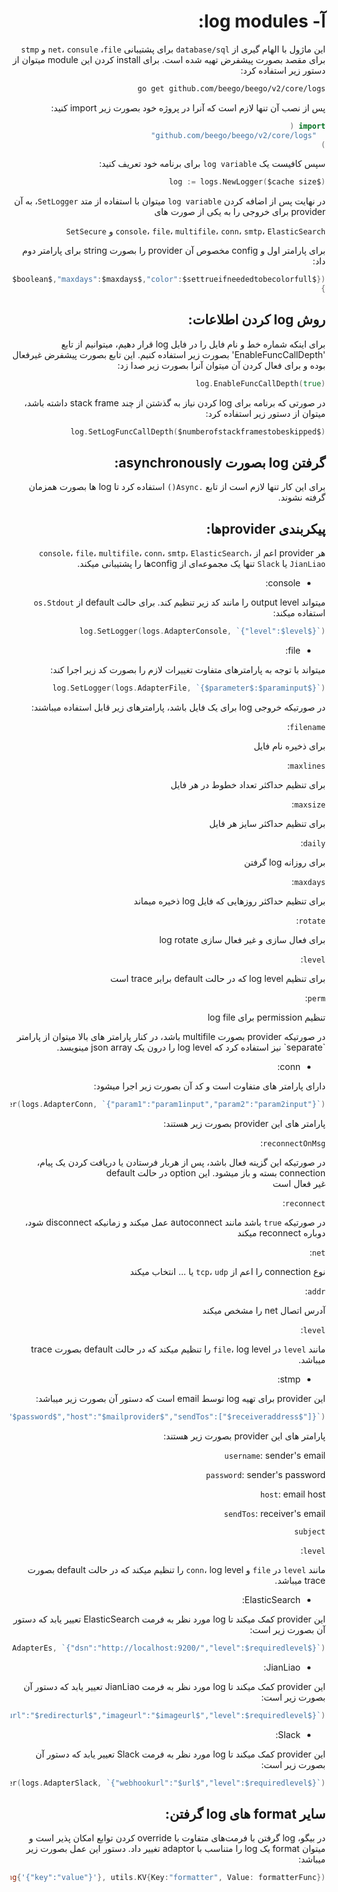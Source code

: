 <div dir="rtl">
  
# آ- log modules:
این ماژول با الهام گیری از `database/sql` برای پشتیبانی `net`، `consule` ،`file` و `stmp` برای مقصد بصورت پیشفرض تهیه شده است.
برای install کردن این module میتوان از دستور زیر استفاده کرد:
	
  ```bash
go get github.com/beego/beego/v2/core/logs
```
پس از نصب آن تنها لازم است که آنرا در پروژه خود بصورت زیر import کنید:
  ```go
import (
	"github.com/beego/beego/v2/core/logs"
)
```
سپس کافیست یک `log variable` برای برنامه خود تعریف کنید:
  ```go
log := logs.NewLogger($cache size$)
```
  در نهایت پس از اضافه کردن `log variable` میتوان با استفاده از متد `SetLogger`، به آن provider برای خروجی را به یکی از صورت های
	
  `console`، `file`، `multifile`، `conn`، `smtp`، `ElasticSearch` و `SetSecure` 
  
  برای پارامتر اول و config مخصوص آن provider را بصورت string برای پارامتر دوم داد:    

  ```go
log.SetLogger(logs.AdapterFile,{"filename":"$filename$","level":$level$,"maxlines":$maxlines$,"maxsize":$maxsize$,"daily":$boolean$,"maxdays":$maxdays$,"color":$settrueifneededtobecolorfull$})
}
```
## روش log کردن اطلاعات:
برای اینکه شماره خط و نام فایل را در فایل log قرار دهیم، میتوانیم از تابع 'EnableFuncCallDepth' بصورت زیر استفاده کنیم. این تابع بصورت پیشفرض غیرفعال بوده و برای فعال کردن آن میتوان آنرا بصورت زیر صدا زد:
	
	
  ```go
log.EnableFuncCallDepth(true)
```
در صورتی که برنامه برای log کردن نیاز به گذشتن از چند stack frame داشته باشد، میتوان از دستور زیر استفاده کرد:
  ```go
log.SetLogFuncCallDepth($numberofstackframestobeskipped$)
```
## گرفتن log بصورت asynchronously:
برای این کار تنها لازم است از تابع `.Async()` استفاده کرد تا log ها بصورت همزمان گرفته نشوند.

## پیکربندی providerها:
هر provider اعم از `console`، `file`، ‍`multifile`‍، `conn`، `smtp`، ‍`ElasticSearch`، ‍`JianLiao` یا `Slack` تنها یک مجموعه‌ای از configها را پشتیبانی میکند.
	
- console:
	
میتواند output level را مانند کد زیر تنظیم کند. برای حالت default از `os.Stdout` استفاده میکند:
  ```go
log.SetLogger(logs.AdapterConsole, `{"level":$level$}`)
```

- file:
	
میتواند با توجه به پارامتر‌های متفاوت تغییرات لازم را بصورت کد زیر اجرا کند:
  ```go
log.SetLogger(logs.AdapterFile, `{$parameter$:$paraminput$}`)
```
	
در صورتیکه خروجی log برای یک فایل باشد، پارامترهای زیر قابل استفاده میباشند:


`filename`:<div dir="rtl"> برای ذخیره نام فایل</div>
	
`maxlines`:<div dir="rtl"> برای تنظیم حداکثر تعداد خطوط در هر فایل
</div>
	
`maxsize`:<div dir="rtl"> برای تنظیم حداکثر سایز هر فایل	
 </div>
	
`daily`:<div dir="rtl"> برای روزانه log گرفتن
</div>
	
`maxdays`:<div dir="rtl"> برای تنظیم حداکثر روزهایی که فایل log ذخیره میماند
</div>
	
`rotate`:<div dir="rtl"> برای فعال سازی و غیر فعال سازی log rotate
</div>
	
`level`:<div dir="rtl"> برای تنظیم log level که در حالت default برابر trace است
</div>
	
`perm`:<div dir="rtl"> تنظیم permission برای log file
</div>
در صورتیکه provider بصورت multifile باشد، در کنار پارامتر های بالا میتوان از پارامتر `separate` نیز استفاده کرد که log level را درون یک json array مینویسد.

- conn:
	
دارای پارامتر های متفاوت است و کد آن بصورت زیر اجرا میشود:
	
  ```go
 log.SetLogger(logs.AdapterConn, `{"param1":"param1input","param2":"param2input"}`)
```
	
پارامتر های این provider بصورت زیر هستند:
	
`reconnectOnMsg`: <div dir="rtl">
	در صورتیکه این گزینه فعال باشد، پس از هربار فرستادن یا دریافت کردن یک پیام، connection بسته و باز میشود. این option در 
	حالت default </div>غیر فعال است

`reconnect`: <div dir="rtl">
	در صورتیکه `true` باشد مانند autoconnect عمل میکند و زمانیکه disconnect شود، دوباره reconnect میکند
</div>
	
`net`: <div dir="rtl">
	نوع connection را اعم از `tcp`، `udp` یا ... انتخاب میکند
</div>
	
`addr`: <div dir="rtl">
	آدرس اتصال net را مشخص میکند
</div>

`level`: <div dir="rtl">
	مانند `level` در `file`، log level را تنظیم میکند که در حالت default بصورت trace میباشد.
</div>

- stmp:

این provider برای تهیه log توسط email است که دستور آن بصورت زیر میباشد:
	
  ```go
log.SetLogger(logs.AdapterMail, `{"username":"$emailaddress$","password":"$password$","host":"$mailprovider$","sendTos":["$receiveraddress$"]}`)
```
	
پارامتر های این provider بصورت زیر هستند:
	
`username`: sender's email

`password`: sender's password
	
`host`: email host
	
`sendTos`: receiver's email

`subject`

`level`: <div dir="rtl">
	مانند `level` در `file` و `conn`، log level را تنظیم میکند که در حالت default بصورت trace میباشد.
</div>

- ElasticSearch:

این provider کمک میکند تا log مورد نظر به فرمت ElasticSearch تعییر یابد که دستور آن بصورت زیر است:
	
  ```go
log.SetLogger(logs.AdapterEs, `{"dsn":"http://localhost:9200/","level":$requiredlevel$}`)
```
	
- JianLiao:

این provider کمک میکند تا log مورد نظر به فرمت JianLiao تعییر یابد که دستور آن بصورت زیر است:
	
  ```go
log.SetLogger(logs.AdapterJianLiao, `{"authorname":"$authorname$","title":"$title$", "webhookurl":"$url$", "redirecturl":"$redirecturl$","imageurl":"$imageurl$","level":$requiredlevel$}`)
```
	
- Slack:

این provider کمک میکند تا log مورد نظر به فرمت Slack تعییر یابد که دستور آن بصورت زیر است:
	
  ```go
log.SetLogger(logs.AdapterSlack, `{"webhookurl":"$url$","level":$requiredlevel$}`)
```

## سایر format های log گرفتن:
در بیگو، log گرفتن با فرمت‌های متفاوت با override کردن توابع امکان پذیر است و میتوان format یک log را متناسب با adaptor تغییر داد. دستور این عمل بصورت زیر میباشد:
	
  ```go
log.SetLoggerWithOpts("adapterName", []string{'{"key":"value"}'}, utils.KV{Key:"formatter", Value: formatterFunc})
```

	
	
</div>
